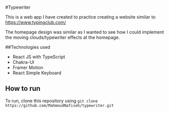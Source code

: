 #Typewriter 

This is a web app I have created to practice creating a website similar to https://www.typingclub.com/

The homepage design was similar as I wanted to see how I could implement the moving clouds/typewriter effects at the homepage.

##Technologies used
- React JS with TypeScript
- Chakra-UI 
- Framer Motion
- React Simple Keyboard

## How to run
To run, clone this repository using ``` git clone https://github.com/MahmoudNafiseh/typewriter.git ```
